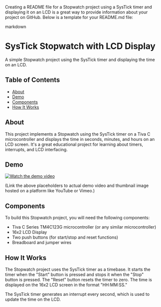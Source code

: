 Creating a README file for a Stopwatch project using a SysTick timer and displaying it on an LCD is a great way to provide information about your project on GitHub. Below is a template for your README.md file:

markdown
# SysTick Stopwatch with LCD Display

A simple Stopwatch project using the SysTick timer and displaying the time on an LCD.

## Table of Contents

- [About](#about)
- [Demo](#demo)
- [Components](#components)
- [How It Works](#how-it-works)

## About

This project implements a Stopwatch using the SysTick timer on a Tiva C microcontroller and displays the time in seconds, minutes, and hours on an LCD screen. It's a great educational project for learning about timers, interrupts, and LCD interfacing.

## Demo

[![Watch the demo video](link-to-demo-thumbnail-image)](link-to-demo-video)

(Link the above placeholders to actual demo video and thumbnail image hosted on a platform like YouTube or Vimeo.)

## Components

To build this Stopwatch project, you will need the following components:

- Tiva C Series TM4C123G microcontroller (or any similar microcontroller)
- 16x2 LCD Display
- Two push buttons (for start/stop and reset functions)
- Breadboard and jumper wires

## How It Works

The Stopwatch project uses the SysTick timer as a timebase. It starts the timer when the "Start" button is pressed and stops it when the "Stop" button is pressed. The "Reset" button resets the timer to zero. The time is displayed on the 16x2 LCD screen in the format "HH:MM:SS."

The SysTick timer generates an interrupt every second, which is used to update the time on the LCD.

